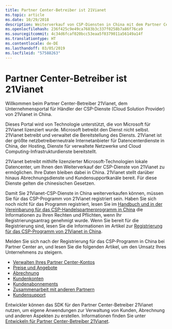 ```yaml
---
title: Partner Center-Betreiber ist 21Vianet
ms.topic: article
ms.date: 10/29/2018
description: Weiterverkauf von CSP-Diensten in China mit dem Partner Center-Betreiber 21Vianet
ms.openlocfilehash: 236f425c9e49ca7683b3c337f0258b7a86f76ca9
ms.sourcegitcommit: 4c34d6fcaf020bcc53eaa5f0379011a56149a14f
ms.translationtype: HT
ms.contentlocale: de-DE
ms.lasthandoff: 03/05/2019
ms.locfileid: "57588263"
---
```

# <a name="partner-center-operated-by-21vianet"></a>Partner Center-Betreiber ist 21Vianet

Willkommen beim Partner Center-Betreiber 21Vianet, dem Unternehmensportal für Händler der CSP-Dienste (Cloud Solution Provider) von 21Vianet in China. 

Dieses Portal wird von Technologie unterstützt, die von Microsoft für 21Vianet lizenziert wurde. Microsoft betreibt den Dienst nicht selbst. 21Vianet betreibt und verwaltet die Bereitstellung des Diensts. 21Vianet ist der größte netzbetreiberneutrale Internetanbieter für Datencenterdienste in China, der Hosting, Dienste für verwaltete Netzwerke und Cloud Computing-Infrastrukturdienste bereitstellt. 

21Vianet betreibt mithilfe lizenzierter Microsoft-Technologien lokale Datencenter, um Ihnen den Weiterverkauf der CSP-Dienste von 21Vianet zu ermöglichen. Ihre Daten bleiben dabei in China. 21Vianet stellt darüber hinaus Abrechnungsdienste und Kundensupportkanäle bereit. Für diese Dienste gelten die chinesischen Gesetzen.

Damit Sie 21Vianet-CSP-Dienste in China weiterverkaufen können, müssen Sie für das CSP-Programm von 21Vianet registriert sein. Haben Sie sich noch nicht für das Programm registriert, lesen Sie im [Handbuch und in der Vereinbarung für das CSP-Handelspartnerprogramm in China](csp-program-guide-and-agreements.md) die Informationen zu Ihren Rechten und Pflichten, wenn Ihr Registrierungsantrag genehmigt wurde. Wenn Sie bereit für die Registrierung sind, lesen Sie die Informationen im Artikel zur [Registrierung für das CSP-Programm von 21Vianet in China](enrolling-in-the-csp-program.md).

Melden Sie sich nach der Registrierung für das CSP-Programm in China bei Partner Center an, und lesen Sie die folgenden Artikel, um den Umsatz Ihres Unternehmens zu steigern.  
   
-   [Verwalten Ihres Partner Center-Kontos](partner-center-account-setup.md)
-   [Preise und Angebote](see-offers-and-pricing.md)
-   [Abrechnung](billing.md)
-   [Kundenkonten](customer-accounts.md)
-   [Kundenabonnements](customer-subscriptions.md)
-   [Zusammenarbeit mit anderen Partnern](work-with-other-partners.md)
-   [Kundensupport](customer-support.md)

Entwickler können das SDK für den Partner Center-Betreiber 21Vianet nutzen, um eigene Anwendungen zur Verwaltung von Kunden, Abrechnung und anderen Aspekten zu erstellen. Informationen finden Sie unter [Entwickeln für Partner Center-Betreiber 21Vianet](develop-for-partner-center.md).